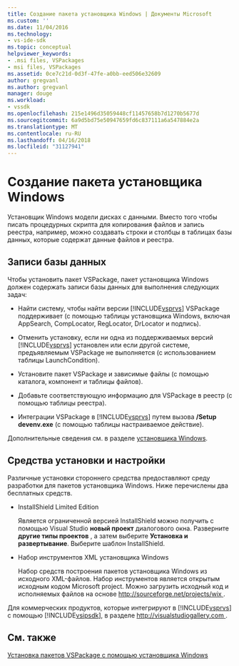 ```yaml
---
title: Создание пакета установщика Windows | Документы Microsoft
ms.custom: ''
ms.date: 11/04/2016
ms.technology:
- vs-ide-sdk
ms.topic: conceptual
helpviewer_keywords:
- .msi files, VSPackages
- msi files, VSPackages
ms.assetid: 0ce7c21d-0d3f-47fe-a0bb-eed506e32609
author: gregvanl
ms.author: gregvanl
manager: douge
ms.workload:
- vssdk
ms.openlocfilehash: 215e1496d35059448cf11457658b7d1270b5677d
ms.sourcegitcommit: 6a9d5bd75e50947659fd6c837111a6a547884e2a
ms.translationtype: MT
ms.contentlocale: ru-RU
ms.lasthandoff: 04/16/2018
ms.locfileid: "31127941"
---
```

# <a name="authoring-a-windows-installer-package"></a>Создание пакета установщика Windows
Установщик Windows модели дисках с данными. Вместо того чтобы писать процедурных скрипта для копирования файлов и запись реестра, например, можно создавать строки и столбцы в таблицах базы данных, которые содержат данные файлов и реестра.  
  
## <a name="database-entries"></a>Записи базы данных  
 Чтобы установить пакет VSPackage, пакет установщика Windows должен содержать записи базы данных для выполнения следующих задач:  
  
-   Найти систему, чтобы найти версии [!INCLUDE[vsprvs](../../code-quality/includes/vsprvs_md.md)] VSPackage поддерживает (с помощью таблицы установщика Windows, включая AppSearch, CompLocator, RegLocator, DrLocator и подпись).  
  
-   Отменить установку, если ни одна из поддерживаемых версий [!INCLUDE[vsprvs](../../code-quality/includes/vsprvs_md.md)] установлен или если другой системе, предъявляемым VSPackage не выполняется (с использованием таблицы LaunchCondition).  
  
-   Установите пакет VSPackage и зависимые файлы (с помощью каталога, компонент и таблицы файлов).  
  
-   Добавьте соответствующую информацию для VSPackage в реестр (с помощью таблицы реестра).  
  
-   Интеграции VSPackage в [!INCLUDE[vsprvs](../../code-quality/includes/vsprvs_md.md)] путем вызова **/Setup devenv.exe** (с помощью таблицы настраиваемое действие).  
  
 Дополнительные сведения см. в разделе [установщика Windows](http://msdn.microsoft.com/library/cc185688\(VS.85\).aspx).  
  
## <a name="setup-tools"></a>Средства установки и настройки  
 Различные установки стороннего средства предоставляют среду разработки для пакетов установщика Windows. Ниже перечислены два бесплатных средств.  
  
-   InstallShield Limited Edition  
  
     Является ограниченной версией InstallShield можно получить с помощью Visual Studio **новый проект** диалогового окна. Разверните **другие типы проектов** , а затем выберите **Установка и развертывание**. Выберите шаблон InstallShield.  
  
-   Набор инструментов XML установщика Windows  
  
     Набор средств построения пакетов установщика Windows из исходного XML-файлов. Набор инструментов является открытым исходным кодом Microsoft project. Можно загрузить исходный код и исполняемых файлов на основе [ http://sourceforge.net/projects/wix ](http://sourceforge.net/projects/wix).  
  
 Для коммерческих продуктов, которые интегрируют в [!INCLUDE[vsprvs](../../code-quality/includes/vsprvs_md.md)] с помощью [!INCLUDE[vsipsdk](../../extensibility/includes/vsipsdk_md.md)], в разделе [ http://visualstudiogallery.com ](http://visualstudiogallery.com/).  
  
## <a name="see-also"></a>См. также  
 [Установка пакетов VSPackage с помощью установщика Windows](../../extensibility/internals/installing-vspackages-with-windows-installer.md)